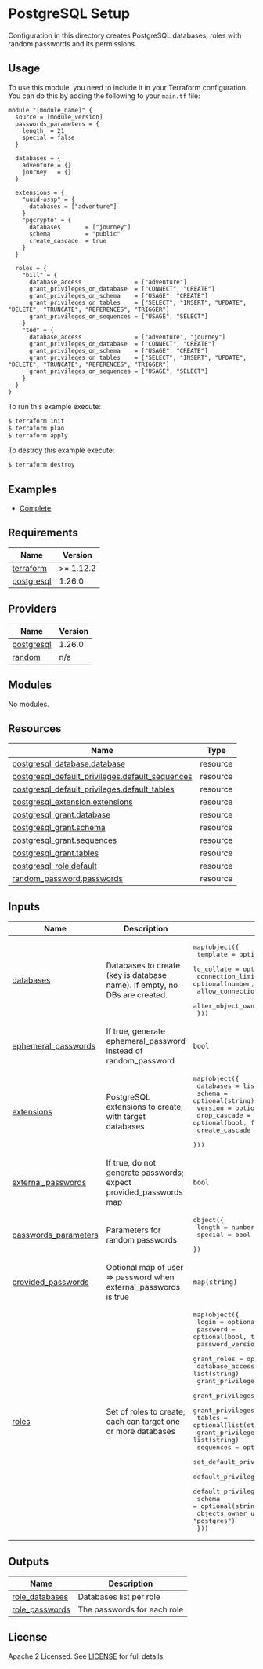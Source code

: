 # PostgreSQL Setup

Configuration in this directory creates PostgreSQL databases, roles with random passwords and its permissions.

## Usage

To use this module, you need to include it in your Terraform configuration. You can do this by adding the following to your `main.tf` file:

```hcl
module "[module_name]" {
  source = [module_version]
  passwords_parameters = {
    length  = 21
    special = false
  }

  databases = {
    adventure = {}
    journey   = {}
  }

  extensions = {
    "uuid-ossp" = {
      databases = ["adventure"]
    }
    "pgcrypto" = {
      databases       = ["journey"]
      schema          = "public"
      create_cascade  = true
    }
  }

  roles = {
    "bill" = {
      database_access               = ["adventure"]
      grant_privileges_on_database  = ["CONNECT", "CREATE"]
      grant_privileges_on_schema    = ["USAGE", "CREATE"]
      grant_privileges_on_tables    = ["SELECT", "INSERT", "UPDATE", "DELETE", "TRUNCATE", "REFERENCES", "TRIGGER"]
      grant_privileges_on_sequences = ["USAGE", "SELECT"]
    }
    "ted" = {
      database_access               = ["adventure", "journey"]
      grant_privileges_on_database  = ["CONNECT", "CREATE"]
      grant_privileges_on_schema    = ["USAGE", "CREATE"]
      grant_privileges_on_tables    = ["SELECT", "INSERT", "UPDATE", "DELETE", "TRUNCATE", "REFERENCES", "TRIGGER"]
      grant_privileges_on_sequences = ["USAGE", "SELECT"]
    }
  }
}
```

To run this example execute:

```bash
$ terraform init
$ terraform plan
$ terraform apply
```

To destroy this example execute:

```bash
$ terraform destroy
```

## Examples

- [Complete](https://github.com/anatomiq/terraform-postgres-setup/tree/main/examples/aws)

<!-- BEGIN_TF_DOCS -->
## Requirements

| Name | Version |
|------|---------|
| <a name="requirement_terraform"></a> [terraform](#requirement\_terraform) | >= 1.12.2 |
| <a name="requirement_postgresql"></a> [postgresql](#requirement\_postgresql) | 1.26.0 |

## Providers

| Name | Version |
|------|---------|
| <a name="provider_postgresql"></a> [postgresql](#provider\_postgresql) | 1.26.0 |
| <a name="provider_random"></a> [random](#provider\_random) | n/a |

## Modules

No modules.

## Resources

| Name | Type |
|------|------|
| [postgresql_database.database](https://registry.terraform.io/providers/cyrilgdn/postgresql/1.26.0/docs/resources/database) | resource |
| [postgresql_default_privileges.default_sequences](https://registry.terraform.io/providers/cyrilgdn/postgresql/1.26.0/docs/resources/default_privileges) | resource |
| [postgresql_default_privileges.default_tables](https://registry.terraform.io/providers/cyrilgdn/postgresql/1.26.0/docs/resources/default_privileges) | resource |
| [postgresql_extension.extensions](https://registry.terraform.io/providers/cyrilgdn/postgresql/1.26.0/docs/resources/extension) | resource |
| [postgresql_grant.database](https://registry.terraform.io/providers/cyrilgdn/postgresql/1.26.0/docs/resources/grant) | resource |
| [postgresql_grant.schema](https://registry.terraform.io/providers/cyrilgdn/postgresql/1.26.0/docs/resources/grant) | resource |
| [postgresql_grant.sequences](https://registry.terraform.io/providers/cyrilgdn/postgresql/1.26.0/docs/resources/grant) | resource |
| [postgresql_grant.tables](https://registry.terraform.io/providers/cyrilgdn/postgresql/1.26.0/docs/resources/grant) | resource |
| [postgresql_role.default](https://registry.terraform.io/providers/cyrilgdn/postgresql/1.26.0/docs/resources/role) | resource |
| [random_password.passwords](https://registry.terraform.io/providers/hashicorp/random/latest/docs/resources/password) | resource |

## Inputs

| Name | Description | Type | Default | Required |
|------|-------------|------|---------|:--------:|
| <a name="input_databases"></a> [databases](#input\_databases) | Databases to create (key is database name). If empty, no DBs are created. | <pre>map(object({<br/>    template               = optional(string, "template0")<br/>    lc_collate             = optional(string, "en_US.UTF-8")<br/>    connection_limit       = optional(number, -1)<br/>    allow_connections      = optional(bool, true)<br/>    alter_object_ownership = optional(bool, false)<br/>  }))</pre> | `{}` | no |
| <a name="input_ephemeral_passwords"></a> [ephemeral\_passwords](#input\_ephemeral\_passwords) | If true, generate ephemeral\_password instead of random\_password | `bool` | `false` | no |
| <a name="input_extensions"></a> [extensions](#input\_extensions) | PostgreSQL extensions to create, with target databases | <pre>map(object({<br/>    databases      = list(string)<br/>    schema         = optional(string)<br/>    version        = optional(string)<br/>    drop_cascade   = optional(bool, false)<br/>    create_cascade = optional(bool, false)<br/>  }))</pre> | `{}` | no |
| <a name="input_external_passwords"></a> [external\_passwords](#input\_external\_passwords) | If true, do not generate passwords; expect provided\_passwords map | `bool` | `false` | no |
| <a name="input_passwords_parameters"></a> [passwords\_parameters](#input\_passwords\_parameters) | Parameters for random passwords | <pre>object({<br/>    length  = number<br/>    special = bool<br/>  })</pre> | <pre>{<br/>  "length": 21,<br/>  "special": false<br/>}</pre> | no |
| <a name="input_provided_passwords"></a> [provided\_passwords](#input\_provided\_passwords) | Optional map of user => password when external\_passwords is true | `map(string)` | `{}` | no |
| <a name="input_roles"></a> [roles](#input\_roles) | Set of roles to create; each can target one or more databases | <pre>map(object({<br/>    login                           = optional(bool, true)<br/>    password                        = optional(bool, true)<br/>    password_version                = optional(number, 1)<br/>    grant_roles                     = optional(list(string), [])<br/>    database_access                 = list(string)<br/>    grant_privileges_on_database    = list(string)<br/>    grant_privileges_on_schema      = list(string)<br/>    grant_privileges_on_tables      = list(string)<br/>    tables                          = optional(list(string), [])<br/>    grant_privileges_on_sequences   = list(string)<br/>    sequences                       = optional(list(string), [])<br/>    set_default_privileges          = optional(bool, false)<br/>    default_privileges_on_tables    = optional(list(string), [])<br/>    default_privileges_on_sequences = optional(list(string), [])<br/>    schema                          = optional(string, "public")<br/>    objects_owner_user              = optional(string, "postgres")<br/>  }))</pre> | n/a | yes |

## Outputs

| Name | Description |
|------|-------------|
| <a name="output_role_databases"></a> [role\_databases](#output\_role\_databases) | Databases list per role |
| <a name="output_role_passwords"></a> [role\_passwords](#output\_role\_passwords) | The passwords for each role |
<!-- END_TF_DOCS -->

## License
Apache 2 Licensed. See [LICENSE](https://github.com/anatomiq/terraform-postgres-setup/blob/main/LICENSE) for full details.
